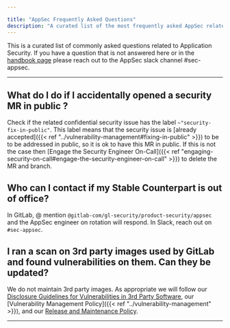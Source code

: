 ```yaml
---

title: "AppSec Frequently Asked Questions"
description: "A curated list of the most frequently asked AppSec related questions"
---
```


This is a curated list of commonly asked questions related to Application Security. If you have a question that is not answered here or in the [handbook page](/handbook/security/product-security/application-security/) please reach out to the AppSec slack channel #sec-appsec.

___

## What do I do if I accidentally opened a security MR in public ?

Check if the related confidential security issue has the label `~"security-fix-in-public"`. This label means that the security issue is [already accepted]({{< ref "../vulnerability-management#fixing-in-public" >}}) to be to be addressed in public, so it is ok to have this MR in public. If this is not the case then [Engage the Security Engineer On-Call]({{< ref "engaging-security-on-call#engage-the-security-engineer-on-call" >}}) to delete the MR and branch.

## Who can I contact if my Stable Counterpart is out of office?

In GitLab, @ mention `@gitlab-com/gl-security/product-security/appsec` and the AppSec engineer on rotation will respond. In Slack, reach out on `#sec-appsec`.

## I ran a scan on 3rd party images used by GitLab and found vulnerabilities on them. Can they be updated?

We do not maintain 3rd party images. As appropriate we will follow our [Disclosure Guidelines for Vulnerabilities in 3rd Party Software](https://about.gitlab.com/security/disclosure/#disclosure-guidelines-for-vulnerabilities-in-3rd-party-software), our [Vulnerability Management Policy]({{< ref "../vulnerability-management" >}}), and our [Release and Maintenance Policy](https://docs.gitlab.com/ee/policy/maintenance.html).

___
